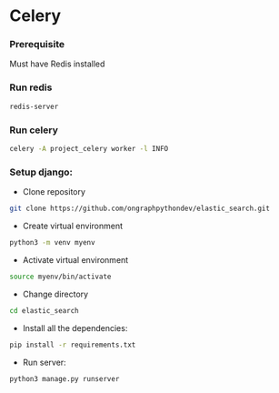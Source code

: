 # Celery
### Prerequisite
Must have Redis installed

### Run redis
```sh
redis-server
```

### Run celery
```sh
celery -A project_celery worker -l INFO
```

### Setup django:
* Clone repository
```sh
git clone https://github.com/ongraphpythondev/elastic_search.git
```
* Create virtual environment
```sh
python3 -m venv myenv
```
* Activate virtual environment
```sh
source myenv/bin/activate
```
* Change directory
```sh
cd elastic_search
```
* Install all the dependencies:
```sh
pip install -r requirements.txt
```
* Run server:
```sh
python3 manage.py runserver
```